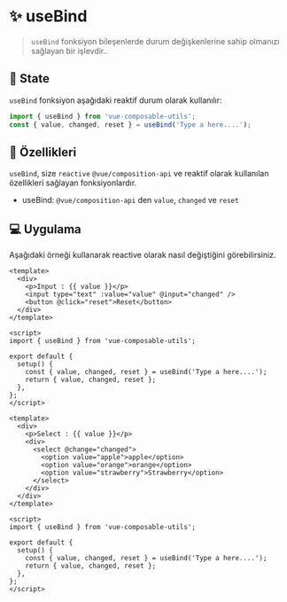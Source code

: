 # :sparkles: useBind

> `useBind` fonksiyon bileşenlerde durum değişkenlerine sahip olmanızı sağlayan bir işlevdir..

## :convenience_store: State

`useBind` fonksiyon aşağıdaki reaktif durum olarak kullanılır:

```js
import { useBind } from 'vue-composable-utils';
const { value, changed, reset } = useBind('Type a here....');
```

## :rocket: Özellikleri

`useBind`, size `reactive` `@vue/composition-api` ve reaktif olarak kullanılan özellikleri sağlayan fonksiyonlardır.

- useBind: `@vue/composition-api` den `value`, `changed` ve `reset`

## :computer: Uygulama

Aşağıdaki örneği kullanarak reactive olarak nasıl değiştiğini görebilirsiniz.

```vue
<template>
  <div>
    <p>Input : {{ value }}</p>
    <input type="text" :value="value" @input="changed" />
    <button @click="reset">Reset</button>
  </div>
</template>

<script>
import { useBind } from 'vue-composable-utils';

export default {
  setup() {
    const { value, changed, reset } = useBind('Type a here....');
    return { value, changed, reset };
  },
};
</script>
```

```vue
<template>
  <div>
    <p>Select : {{ value }}</p>
    <div>
      <select @change="changed">
        <option value="apple">apple</option>
        <option value="orange">orange</option>
        <option value="strawberry">Strawberry</option>
      </select>
    </div>
  </div>
</template>

<script>
import { useBind } from 'vue-composable-utils';

export default {
  setup() {
    const { value, changed, reset } = useBind('Type a here....');
    return { value, changed, reset };
  },
};
</script>
```

<ToggleDarkMode/>
